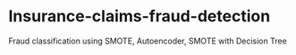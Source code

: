 # Insurance-claims-fraud-detection
Fraud classification using SMOTE, Autoencoder, SMOTE with Decision Tree
